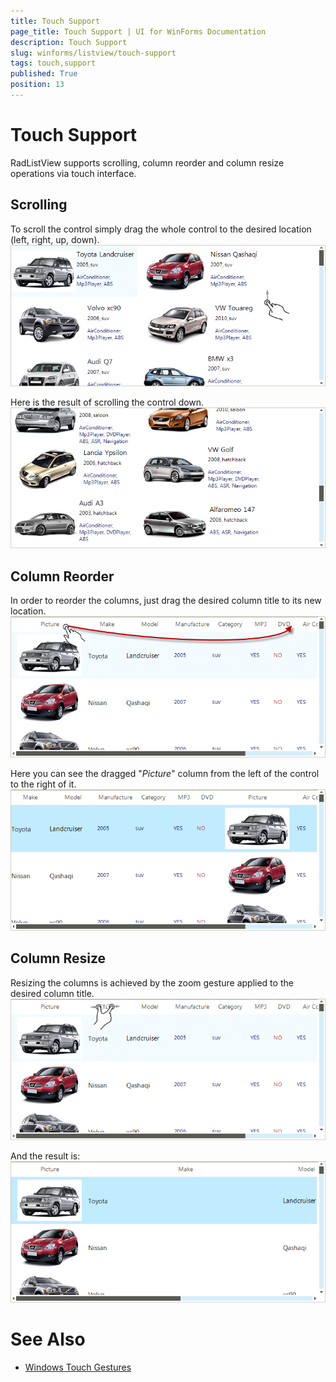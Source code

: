 ```yaml
---
title: Touch Support
page_title: Touch Support | UI for WinForms Documentation
description: Touch Support
slug: winforms/listview/touch-support
tags: touch,support
published: True
position: 13
---
```


# Touch Support



RadListView supports scrolling, column reorder and column resize operations via touch interface.

## Scrolling

To scroll the control simply drag the whole control to the desired location (left, right, up, down).<br>![listview-touch-support 001](images/listview-touch-support001.png)

Here is the result of scrolling the control down.<br>![listview-touch-support 002](images/listview-touch-support002.png)

## Column Reorder

In order to reorder the columns, just drag the desired column title to its new location.<br>![listview-touch-support 003](images/listview-touch-support003.png)

Here you can see the dragged "*Picture*" column from the left of the control to the right of it.<br>![listview-touch-support 004](images/listview-touch-support004.png)

## Column Resize

Resizing the columns is achieved by the zoom gesture applied to the desired column title.<br>![listview-touch-support 005](images/listview-touch-support005.png)

And the result is:<br>![listview-touch-support 006](images/listview-touch-support006.png)

# See Also

 * [Windows Touch Gestures](http://msdn.microsoft.com/en-us/library/windows/desktop/dd940543(v=vs.85).aspx)
